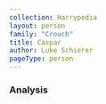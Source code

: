 ```yaml
---
collection: Harrypedia
layout: person
family: "Crouch"
title: Caspar
author: Luke Schierer
pageType: person
---
```


### Analysis
